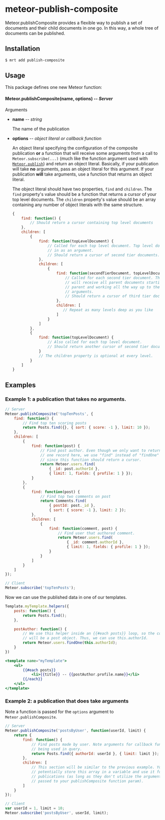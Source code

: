meteor-publish-composite
========================

Meteor.publishComposite provides a flexible way to publish a set of documents and their
child documents in one go. In this way, a whole tree of documents can be published.

## Installation

```sh
$ mrt add publish-composite
```


## Usage

This package defines one new Meteor function:

#### Meteor.publishComposite(name, options) -- *Server*

Arguments

* **name** -- *string*

    The name of the publication

* **options** -- *object literal or callback function*

    An object literal specifying the configuration of the composite publication **or** a function that will
    receive some arguments from a call to `Meteor.subscribe(...)` (much like the function argument used with
    [`Meteor.publish`](http://docs.meteor.com/#meteor_publish)) and return an object literal. Basically,
    if your publication will take **no** arguments, pass an object literal for this argument. If your
    publication **will** take arguments, use a function that returns an object literal.

    The object literal should have two properties, `find` and `children`. The `find` property's value should
    be a function that returns a cursor of your top level documents. The `children` property's value should
    be an array containing any number of object literals with the same structure.

    ```javascript
    {
        find: function() {
            // Should return a cursor containing top level documents
        },
        children: [
            {
                find: function(topLevelDocument) {
                    // Called for each top level document. Top level document is passed
                    // in as an argument.
                    // Should return a cursor of second tier documents.
                },
                children: [
                    {
                        find: function(secondTierDocument, topLevelDocument) {
                            // Called for each second tier document. These find functions
                            // will receive all parent documents starting with the nearest
                            // parent and working all the way up to the top level as
                            // arguments.
                            // Should return a cursor of third tier documents.
                        },
                        children: [
                           // Repeat as many levels deep as you like
                        ]
                    }
                ]
            },
            {
                find: function(topLevelDocument) {
                    // Also called for each top level document.
                    // Should return another cursor of second tier documents.
                }
                // The children property is optional at every level.
            }
        ]
    }
    ```


## Examples

### Example 1: a publication that takes **no** arguments.

```javascript
// Server
Meteor.publishComposite('topTenPosts', {
    find: function() {
        // Find top ten scoring posts
        return Posts.find({}, { sort: { score: -1 }, limit: 10 });
    },
    children: [
        {
            find: function(post) {
                // Find post author. Even though we only want to return
                // one record here, we use "find" instead of "findOne"
                // since this function should return a cursor.
                return Meteor.users.find(
                    { _id: post.authorId },
                    { limit: 1, fields: { profile: 1 } });
            }
        },
        {
            find: function(post) {
                // Find top two comments on post
                return Comments.find(
                    { postId: post._id },
                    { sort: { score: -1 }, limit: 2 });
            },
            children: [
                {
                    find: function(comment, post) {
                        // Find user that authored comment.
                        return Meteor.users.find(
                            { _id: comment.authorId },
                            { limit: 1, fields: { profile: 1 } });
                    }
                }
            ]
        }
    ]
});

// Client
Meteor.subscribe('topTenPosts');
```

Now we can use the published data in one of our templates.

```javascript
Template.myTemplate.helpers({
    posts: function() {
        return Posts.find();
    },

    postAuthor: function() {
        // We use this helper inside an {{#each posts}} loop, so the context
        // will be a post object. Thus, we can use this.authorId.
        return Meteor.users.findOne(this.authorId);
    }
})
```

```handlebars
<template name="myTemplate">
    <ul>
        {{#each posts}}
            <li>{{title}} -- {{postAuthor.profile.name}}</li>
        {{/each}}
    </ul>
</template>
```

### Example 2: a publication that **does** take arguments

Note a function is passed for the `options` argument to `Meteor.publishComposite`.

```javascript
// Server
Meteor.publishComposite('postsByUser', function(userId, limit) {
    return {
        find: function() {
            // Find posts made by user. Note arguments for callback function
            // being used in query.
            return Posts.find({ authorId: userId }, { limit: limit });
        },
        children: [
            // This section will be similar to the previous example. You could
            // potentially store this array in a variable and use it for both
            // publications (as long as they don't utilize the arguments
            // passed to your publishComposite function param).
        ]
    }
});

// Client
var userId = 1, limit = 10;
Meteor.subscribe('postsByUser', userId, limit);
```
